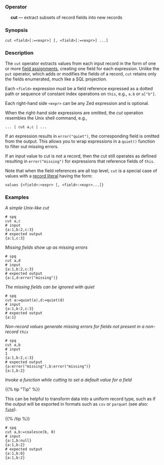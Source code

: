 ### Operator

&emsp; **cut** &mdash; extract subsets of record fields into new records

### Synopsis

```
cut <field>[:=<expr>] [, <field>[:=<expr>] ...]
```
### Description

The `cut` operator extracts values from each input record in the
form of one or more [field assignments](../pipeline-model.md#field-assignments),
creating one field for each expression.  Unlike the `put` operator,
which adds or modifies the fields of a record, `cut` retains only the
fields enumerated, much like a SQL projection.

Each `<field>` expression must be a field reference expressed as a dotted path or sequence of
constant index operations on `this`, e.g., `a.b` or `a["b"]`.

Each right-hand side `<expr>` can be any Zed expression and is optional.

When the right-hand side expressions are omitted,
the _cut_ operation resembles the Unix shell command, e.g.,
```
... | cut a,c | ...
```
If an expression results in `error("quiet")`, the corresponding field is omitted
from the output.  This allows you to wrap expressions in a `quiet()` function
to filter out missing errors.

If an input value to cut is not a record, then the cut still operates as defined
resulting in `error("missing")` for expressions that reference fields of `this`.

Note that when the field references are all top level,
`cut` is a special case of values with a
[record literal](../expressions.md#record-expressions) having the form:
```
values {<field>:<expr> [, <field>:<expr>...]}
```

### Examples

_A simple Unix-like cut_
```mdtest-spq
# spq
cut a,c
# input
{a:1,b:2,c:3}
# expected output
{a:1,c:3}
```

_Missing fields show up as missing errors_
```mdtest-spq
# spq
cut a,d
# input
{a:1,b:2,c:3}
# expected output
{a:1,d:error("missing")}
```

_The missing fields can be ignored with quiet_
```mdtest-spq
# spq
cut a:=quiet(a),d:=quiet(d)
# input
{a:1,b:2,c:3}
# expected output
{a:1}
```

_Non-record values generate missing errors for fields not present in a non-record `this`_
```mdtest-spq {data-layout="stacked"}
# spq
cut a,b
# input
1
{a:1,b:2,c:3}
# expected output
{a:error("missing"),b:error("missing")}
{a:1,b:2}
```

_Invoke a function while cutting to set a default value for a field_

{{% tip "Tip" %}}

This can be helpful to transform data into a uniform record type, such as if
the output will be exported in formats such as `csv` or `parquet` (see also:
[`fuse`](fuse.md)).

{{% /tip %}}

```mdtest-spq
# spq
cut a,b:=coalesce(b, 0)
# input
{a:1,b:null}
{a:1,b:2}
# expected output
{a:1,b:0}
{a:1,b:2}
```
